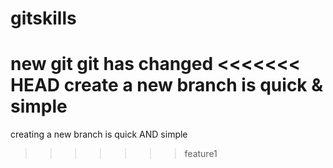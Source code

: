 # gitskills
new git
git has changed
<<<<<<< HEAD
create a new branch is quick & simple 
=======
creating a new branch is quick AND simple
>>>>>>> feature1
